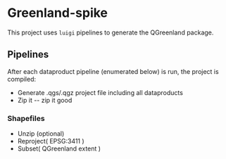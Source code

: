 # Greenland-spike

This project uses `luigi` pipelines to generate the QGreenland package.

## Pipelines

After each dataproduct pipeline (enumerated below) is run, the project is compiled:

* Generate .qgs/.qgz project file including all dataproducts
* Zip it -- zip it good

### Shapefiles

* Unzip (optional)
* Reproject( EPSG:3411 )
* Subset( QGreenland extent )
